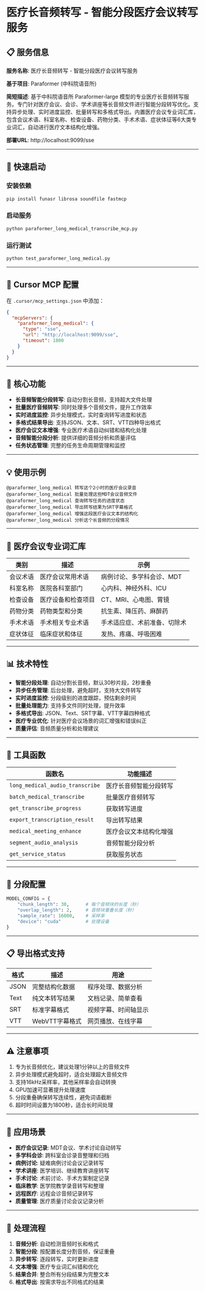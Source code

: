 # 医疗长音频转写 - 智能分段医疗会议转写服务

## 📋 服务信息

**服务名称**: 医疗长音频转写 - 智能分段医疗会议转写服务

**基于项目**: Paraformer (中科院语音所)

**简短描述**: 基于中科院语音所 Paraformer-large 模型的专业医疗长音频转写服务。专门针对医疗会议、会诊、学术讲座等长音频文件进行智能分段转写优化。支持异步处理、实时进度监控、批量转写和多格式导出。内置医疗会议专业词汇库，包含会议术语、科室名称、检查设备、药物分类、手术术语、症状体征等6大类专业词汇，自动进行医疗文本结构化增强。

**部署URL**: http://localhost:9099/sse

---

## 🚀 快速启动

### 安装依赖
```bash
pip install funasr librosa soundfile fastmcp
```

### 启动服务
```bash
python paraformer_long_medical_transcribe_mcp.py
```

### 运行测试
```bash
python test_paraformer_long_medical.py
```

---

## 🔧 Cursor MCP 配置

在 `.cursor/mcp_settings.json` 中添加：

```json
{
  "mcpServers": {
    "paraformer_long_medical": {
      "type": "sse",
      "url": "http://localhost:9099/sse",
      "timeout": 1800
    }
  }
}
```

---

## 🎯 核心功能

- **长音频智能分段转写**: 自动分割长音频，支持超大文件处理
- **批量医疗音频转写**: 同时处理多个音频文件，提升工作效率
- **实时进度监控**: 异步处理模式，实时查询转写进度和状态
- **多格式结果导出**: 支持JSON、文本、SRT、VTT四种导出格式
- **医疗会议文本增强**: 专业医疗术语自动纠错和结构化处理
- **音频智能分段分析**: 提供详细的音频分析和质量评估
- **任务状态管理**: 完整的任务生命周期管理和监控

---

## 💡 使用示例

```
@paraformer_long_medical 转写这个2小时的医疗会议录音
@paraformer_long_medical 批量处理这些MDT会议音频文件
@paraformer_long_medical 查询转写任务的进度状态
@paraformer_long_medical 导出转写结果为SRT字幕格式
@paraformer_long_medical 增强这段医疗会议文本的结构化
@paraformer_long_medical 分析这个长音频的分段情况
```

---

## 🏥 医疗会议专业词汇库

| 类别 | 描述 | 示例 |
|-----|------|------|
| 会议术语 | 医疗会议常用术语 | 病例讨论、多学科会诊、MDT |
| 科室名称 | 医院各科室部门 | 心内科、神经外科、ICU |
| 检查设备 | 医疗设备和检查项目 | CT、MRI、心电图、胃镜 |
| 药物分类 | 药物类型和分类 | 抗生素、降压药、麻醉药 |
| 手术术语 | 手术相关专业术语 | 手术适应症、术前准备、切除术 |
| 症状体征 | 临床症状和体征 | 发热、疼痛、呼吸困难 |

---

## 📊 技术特性

- **智能分段处理**: 自动分割长音频，默认30秒片段，2秒重叠
- **异步任务管理**: 后台处理，避免超时，支持大文件转写
- **实时进度监控**: 分段级别的进度跟踪，预估剩余时间
- **批量处理能力**: 支持多文件同时处理，提升效率
- **多格式导出**: JSON、Text、SRT字幕、VTT字幕四种格式
- **医疗专业优化**: 针对医疗会议场景的词汇增强和错误纠正
- **质量评估**: 音频质量分析和处理建议

---

## 🔧 工具函数

| 函数名 | 功能描述 |
|--------|----------|
| `long_medical_audio_transcribe` | 医疗长音频智能分段转写 |
| `batch_medical_transcribe` | 批量医疗音频转写 |
| `get_transcribe_progress` | 获取转写进度 |
| `export_transcription_result` | 导出转写结果 |
| `medical_meeting_enhance` | 医疗会议文本结构化增强 |
| `segment_audio_analysis` | 音频智能分段分析 |
| `get_service_status` | 获取服务状态 |

---

## 📁 分段配置

```python
MODEL_CONFIG = {
    "chunk_length": 30,      # 每个音频块的长度（秒）
    "overlap_length": 2,     # 音频块重叠长度（秒）
    "sample_rate": 16000,    # 采样率
    "device": "cuda"         # 处理设备
}
```

---

## 📋 导出格式支持

| 格式 | 描述 | 用途 |
|-----|------|------|
| JSON | 完整结构化数据 | 程序处理、数据分析 |
| Text | 纯文本转写结果 | 文档记录、简单查看 |
| SRT | 标准字幕格式 | 视频字幕、时间轴显示 |
| VTT | WebVTT字幕格式 | 网页播放、在线字幕 |

---

## ⚠️ 注意事项

1. 专为长音频优化，建议处理1分钟以上的音频文件
2. 异步处理模式避免超时，适合处理超大音频文件
3. 支持16kHz采样率，其他采样率会自动转换
4. GPU加速可显著提升处理速度
5. 分段重叠确保转写连续性，避免词语截断
6. 超时时间设置为1800秒，适合长时间处理

---

## 🎯 应用场景

- **医疗会议记录**: MDT会议、学术讨论自动转写
- **多学科会诊**: 跨科室会诊录音整理和归档
- **病例讨论**: 疑难病例讨论会议记录转写
- **学术讲座**: 医学培训、继续教育讲座转写
- **手术讨论**: 术前讨论、手术方案制定记录
- **临床教学**: 医学院教学录音转写和整理
- **远程医疗**: 远程会诊音频记录转写
- **质量管理**: 医疗质量讨论会议记录分析

---

## 🔄 处理流程

1. **音频分析**: 自动检测音频时长和格式
2. **智能分段**: 按配置长度分割音频，保证重叠
3. **异步转写**: 逐段转写，实时更新进度
4. **文本增强**: 医疗专业词汇纠错和优化
5. **结果合并**: 整合所有分段结果为完整文本
6. **格式导出**: 按需求导出不同格式的结果